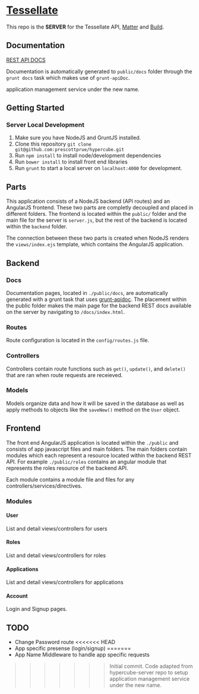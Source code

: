# [Tessellate](http://tessellate.elasticbeanstalk.com)

This repo is the **SERVER** for the Tessellate API, [Matter](http://github.com/KyperTech/matter) and [Build](http://github.com/KyperTech/build).

## Documentation

[REST API DOCS](http://tessellate.elasticbeanstalk.com/docs/index.html)

Documentation is automatically generated to `public/docs` folder through the `grunt docs` task which makes use of `grunt-apiDoc`.

application management service under the new name.
## Getting Started

### Server Local Development

1. Make sure you have NodeJS and GruntJS installed.
2. Clone this repository `git clone git@github.com:prescottprue/hypercube.git`
3. Run `npm install` to install node/development dependencies
4. Run `bower install` to install front end libraries
5. Run `grunt` to start a local server on `localhost:4000` for development.

## Parts

This application consists of a NodeJS backend (API routes) and an AngularJS frontend. These two parts are completly decoupled and placed in different folders. The frontend is located within the `public/` folder and the main file for the server is `server.js`, but the rest of the backend is located within the `backend` folder.

The connection between these two parts is created when NodeJS renders the `views/index.ejs` template, which contains the AngularJS application.

## Backend

### Docs

Documentation pages, located in `./public/docs`, are automatically generated with a grunt task that uses [grunt-apidoc](). The placement within the public folder makes the main page for the backend REST docs available on the server by navigating to `/docs/index.html`.

### Routes

Route configuration is located in the `config/routes.js` file.

### Controllers

Controllers contain route functions such as `get()`, `update()`, and `delete()` that are ran when route requests are receieved.

### Models

Models organize data and how it will be saved in the database as well as apply methods to objects like the `saveNew()` method on the `User` object.

## Frontend

The front end AngularJS application is located within the `./public` and consists of app javascript files and main folders. The main folders contain modules which each represent a resource located within the backend REST API. For example `./public/roles` contains an angular module that represents the roles resource of the backend API.

Each module contains a module file and files for any controllers/services/directives.

### Modules

#### User

List and detail views/controllers for users

#### Roles

List and detail views/controllers for roles

#### Applications

List and detail views/controllers for applications

#### Account

Login and Signup pages.

## TODO
* Change Password route
<<<<<<< HEAD
* App specific presense (login/signup)
=======
* App Name Middleware to handle app specific requests
>>>>>>> Initial commit. Code adapted from hypercube-server repo to setup application management service under the new name.
